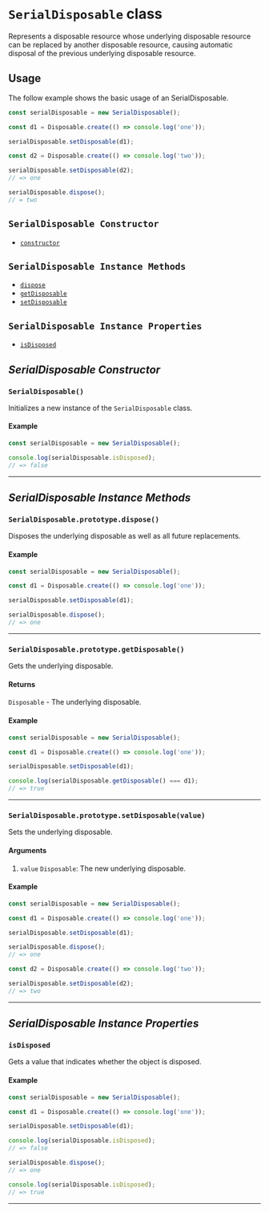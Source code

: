 # `SerialDisposable` class #

Represents a disposable resource whose underlying disposable resource can be replaced by another disposable resource, causing automatic disposal of the previous underlying disposable resource.

## Usage ##

The follow example shows the basic usage of an SerialDisposable.

```js
const serialDisposable = new SerialDisposable();

const d1 = Disposable.create(() => console.log('one'));

serialDisposable.setDisposable(d1);

const d2 = Disposable.create(() => console.log('two'));

serialDisposable.setDisposable(d2);
// => one

serialDisposable.dispose();
// = two
```

## `SerialDisposable Constructor` ##
- [`constructor`](#serialdisposable)

## `SerialDisposable Instance Methods` ##
- [`dispose`](#serialdisposableprototypedispose)
- [`getDisposable`](#serialdisposableprototypegetdisposable)
- [`setDisposable`](#serialdisposableprototypesetdisposable)

## `SerialDisposable Instance Properties` ##
- [`isDisposed`](#isdisposed)

## _SerialDisposable Constructor_ ##

### <a id="serialdisposable"></a>`SerialDisposable()`

Initializes a new instance of the `SerialDisposable` class.

#### Example
```js
const serialDisposable = new SerialDisposable();

console.log(serialDisposable.isDisposed);
// => false
```

* * *

## _SerialDisposable Instance Methods_ ##

### <a id="serialdisposableprototypedispose"></a>`SerialDisposable.prototype.dispose()`

Disposes the underlying disposable as well as all future replacements.

#### Example

```js
const serialDisposable = new SerialDisposable();

const d1 = Disposable.create(() => console.log('one'));

serialDisposable.setDisposable(d1);

serialDisposable.dispose();
// => one
```

* * *

### <a id="serialdisposableprototypegetdisposable"></a>`SerialDisposable.prototype.getDisposable()`

Gets the underlying disposable.

#### Returns
`Disposable` - The underlying disposable.

#### Example

```js
const serialDisposable = new SerialDisposable();

const d1 = Disposable.create(() => console.log('one'));

serialDisposable.setDisposable(d1);

console.log(serialDisposable.getDisposable() === d1);
// => true
```

* * *

### <a id="serialdisposableprototypesetdisposablevalue"></a>`SerialDisposable.prototype.setDisposable(value)`

Sets the underlying disposable.

#### Arguments
1. `value` `Disposable`: The new underlying disposable.

#### Example

```js
const serialDisposable = new SerialDisposable();

const d1 = Disposable.create(() => console.log('one'));

serialDisposable.setDisposable(d1);

serialDisposable.dispose();
// => one

const d2 = Disposable.create(() => console.log('two'));

serialDisposable.setDisposable(d2);
// => two
```

* * *

## _SerialDisposable Instance Properties_ ##

### <a id="isdisposed"></a>`isDisposed`

Gets a value that indicates whether the object is disposed.

#### Example
```js
const serialDisposable = new SerialDisposable();

const d1 = Disposable.create(() => console.log('one'));

serialDisposable.setDisposable(d1);

console.log(serialDisposable.isDisposed);
// => false

serialDisposable.dispose();
// => one

console.log(serialDisposable.isDisposed);
// => true
```

* * *
